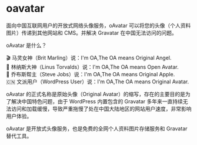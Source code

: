 # oavatar
面向中国互联网用户的开放式网络头像服务，oAvatar 可以将您的头像（个人资料图片）传递到其他网站和 CMS。并解决 Gravatar 在中国无法访问的问题。

oAvatar 是什么？ 

🎬 马灵女神（Brit Marling）说：I'm OA,The OA means Original Angel.<br/>
🐧 林纳斯大神（Linus Torvalds）说：I'm OA,The OA means Open Avatar.<br/>
🍎 乔布斯帮主（Steve Jobs）说：I'm OA,The OA means Original Apple.<br/>
🇨🇳 文派用户（WordPress User）说：I'm OA,The OA means Original Avatar.<br/>

oAvatar 的正式名称是原始头像（Original Avatar）的缩写，存在的主要目的是为了解决中国特色问题，由于 WordPress 内置包含的 Gravatar 多年来一直持续无法访问和加载缓慢，导致严重拖慢了处在中国大陆地区的网站用户速度，非常影响用户体验。

oAvatar 是开放式头像服务，也是免费的全网个人资料图片存储服务和 Gravatar 替代工具。
